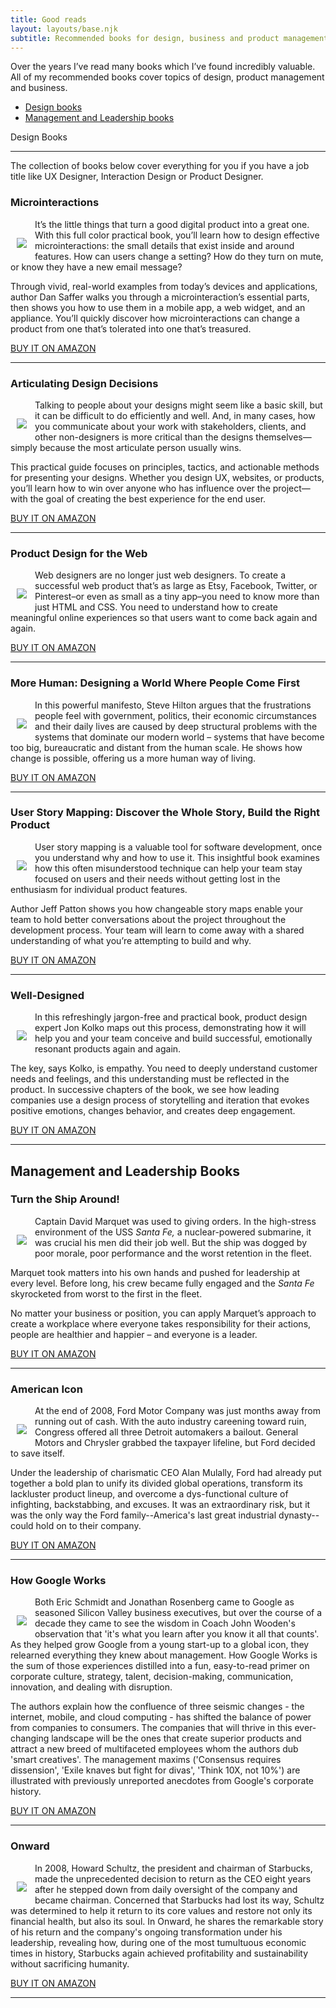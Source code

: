 ```yaml
---
title: Good reads
layout: layouts/base.njk
subtitle: Recommended books for design, business and product management.
---
```


Over the years I’ve read many books which I’ve found incredibly valuable. All of my recommended books cover topics of design, product management and business.

<ul>
  <li><a href="#designbooks">Design books</a></li>
  <li><a href="#management-and-leadership">Management and Leadership books</a></li>
</ul>

<a name="designbooks">Design Books</a>



---

The collection of books below cover everything for you if you have a job title like UX Designer, Interaction Design or Product Designer.

### Microinteractions


<img align="left" src="/images/microinteractions.jpg" style="padding: 10px; margin-top: 20px;">

It’s the little things that turn a good digital product into a great one. With this full color practical book, you’ll learn how to design effective microinteractions: the small details that exist inside and around features. How can users change a setting? How do they turn on mute, or know they have a new email message?

Through vivid, real-world examples from today’s devices and applications, author Dan Saffer walks you through a microinteraction’s essential parts, then shows you how to use them in a mobile app, a web widget, and an appliance. You’ll quickly discover how microinteractions can change a product from one that’s tolerated into one that’s treasured.

<a href="https://amzn.to/36N0qkZ" class="button">BUY IT ON AMAZON</a>

- - - - - -

### Articulating Design Decisions

<img align="left" src="/images/articulating-design-decisions.jpg" style="padding: 10px; margin-top: 20px;">

Talking to people about your designs might seem like a basic skill, but it can be difficult to do efficiently and well. And, in many cases, how you communicate about your work with stakeholders, clients, and other non-designers is more critical than the designs themselves—simply because the most articulate person usually wins.

This practical guide focuses on principles, tactics, and actionable methods for presenting your designs. Whether you design UX, websites, or products, you’ll learn how to win over anyone who has influence over the project—with the goal of creating the best experience for the end user.

<a href="https://amzn.to/2NRMBJn" class="button">BUY IT ON AMAZON</a>

- - - - - -

### Product Design for the Web

<img align="left" src="/images/product-design-for-the-web.jpg" style="padding: 10px; margin-top: 20px;">Web designers are no longer just web designers. To create a successful web product that’s as large as Etsy, Facebook, Twitter, or Pinterest–or even as small as a tiny app–you need to know more than just HTML and CSS. You need to understand how to create meaningful online experiences so that users want to come back again and again.

<a href="https://www.amazon.co.uk/gp/product/0321929039/ref=as_li_tl?ie=UTF8&camp=1634&creative=19450&creativeASIN=0321929039&linkCode=as2&tag=gaelmywo-21&linkId=TWAW6XQ2LGU64SLH" class="button">BUY IT ON AMAZON</a>

- - - - - -

### More Human: Designing a World Where People Come First

<img align="left" src="/images/more-human.jpg" style="padding: 10px; margin-top: 20px;"> In this powerful manifesto, Steve Hilton argues that the frustrations people feel with government, politics, their economic circumstances and their daily lives are caused by deep structural problems with the systems that dominate our modern world – systems that have become too big, bureaucratic and distant from the human scale. He shows how change is possible, offering us a more human way of living.

<a href="https://www.amazon.co.uk/gp/product/0753556782/ref=as_li_tl?ie=UTF8&camp=1634&creative=19450&creativeASIN=0753556782&linkCode=as2&tag=gaelmywo-21&linkId=HGDFGUZUMGIXIKHT" class="button">BUY IT ON AMAZON</a>

- - - - - -

### User Story Mapping: Discover the Whole Story, Build the Right Product

<img align="left" src="/images/user-story-mapping.jpg" style="padding: 10px; margin-top: 20px;"> User story mapping is a valuable tool for software development, once you understand why and how to use it. This insightful book examines how this often misunderstood technique can help your team stay focused on users and their needs without getting lost in the enthusiasm for individual product features.

Author Jeff Patton shows you how changeable story maps enable your team to hold better conversations about the project throughout the development process. Your team will learn to come away with a shared understanding of what you’re attempting to build and why.

<a href="https://www.amazon.co.uk/gp/product/1491904909/ref=as_li_tlie=UTF8&camp=1634&creative=19450&creativeASIN=1491904909&linkCode=as2&tag=gaelmywo-21&linkId=ZF5DWGZAP7DOJRWP" class="button">BUY IT ON AMAZON</a>

- - - - - -

### Well-Designed

<img align="left" src="/images/well-designed.jpg" style="padding: 10px; margin-top: 20px;"> In this refreshingly jargon-free and practical book, product design expert Jon Kolko maps out this process, demonstrating how it will help you and your team conceive and build successful, emotionally resonant products again and again.

The key, says Kolko, is empathy. You need to deeply understand customer needs and feelings, and this understanding must be reflected in the product. In successive chapters of the book, we see how leading companies use a design process of storytelling and iteration that evokes positive emotions, changes behavior, and creates deep engagement.

<a href="https://www.amazon.co.uk/gp/product/1625274793/ref=as_li_tl?ie=UTF8&camp=1634&creative=19450&creativeASIN=1625274793&linkCode=as2&tag=gaelmywo-21&linkId=VBRI577F3KTCMOIU" class="button">BUY IT ON AMAZON</a>

- - - - - -

<a name="management-and-leadership">Management and Leadership Books</a>
-------------------------------

### Turn the Ship Around!

<img align="left" src="/images/turn-the-ship-around.jpg" style="padding: 10px; margin-top: 20px;"> Captain David Marquet was used to giving orders. In the high-stress environment of the USS *Santa Fe,* a nuclear-powered submarine, it was crucial his men did their job well. But the ship was dogged by poor morale, poor performance and the worst retention in the fleet.

Marquet took matters into his own hands and pushed for leadership at every level. Before long, his crew became fully engaged and the *Santa Fe* skyrocketed from worst to the first in the fleet.

No matter your business or position, you can apply Marquet’s approach to create a workplace where everyone takes responsibility for their actions, people are healthier and happier – and everyone is a leader.

<a href="https://amzn.to/2CuKJRi" class="button">BUY IT ON AMAZON</a>

- - - - - -

### American Icon

<img align="left" src="/images/american-icon.jpg" style="padding: 10px; margin-top: 20px;"> At the end of 2008, Ford Motor Company was just months away from running out of cash. With the auto industry careening toward ruin, Congress offered all three Detroit automakers a bailout. General Motors and Chrysler grabbed the taxpayer lifeline, but Ford decided to save itself.

Under the leadership of charismatic CEO Alan Mulally, Ford had already put together a bold plan to unify its divided global operations, transform its lackluster product lineup, and overcome a dys-functional culture of infighting, backstabbing, and excuses. It was an extraordinary risk, but it was the only way the Ford family--America's last great industrial dynasty--could hold on to their company.

<a href="https://www.amazon.co.uk/gp/product/0307886050/ref=as_li_tl?ie=UTF8&camp=1634&creative=19450&creativeASIN=0307886050&linkCode=as2&tag=gaelmywo-21&linkId=ETLKA4OQTIFQACFF" class="button">BUY IT ON AMAZON</a>

- - - - - -

### How Google Works

<img align="left" src="/images/how-google-works.jpg" style="padding: 10px; margin-top: 20px;"> Both Eric Schmidt and Jonathan Rosenberg came to Google as seasoned Silicon Valley business executives, but over the course of a decade they came to see the wisdom in Coach John Wooden's observation that 'it's what you learn after you know it all that counts'. As they helped grow Google from a young start-up to a global icon, they relearned everything they knew about management. How Google Works is the sum of those experiences distilled into a fun, easy-to-read primer on corporate culture, strategy, talent, decision-making, communication, innovation, and dealing with disruption.

The authors explain how the confluence of three seismic changes - the internet, mobile, and cloud computing - has shifted the balance of power from companies to consumers. The companies that will thrive in this ever-changing landscape will be the ones that create superior products and attract a new breed of multifaceted employees whom the authors dub 'smart creatives'. The management maxims ('Consensus requires dissension', 'Exile knaves but fight for divas', 'Think 10X, not 10%') are illustrated with previously unreported anecdotes from Google's corporate history.

<a href="https://www.amazon.co.uk/gp/product/B00J379F3O/ref=as_li_tl?ie=UTF8&camp=1634&creative=19450&creativeASIN=B00J379F3O&linkCode=as2&tag=gaelmywo-21&linkId=27BUM4ABWBNTVU5Z" class="button">BUY IT ON AMAZON</a>

- - - - - -

### Onward

<img align="left" src="/images/onward.jpg" style="padding: 10px; margin-top: 20px;"> In 2008, Howard Schultz, the president and chairman of Starbucks, made the unprecedented decision to return as the CEO eight years after he stepped down from daily oversight of the company and became chairman. Concerned that Starbucks had lost its way, Schultz was determined to help it return to its core values and restore not only its financial health, but also its soul. In Onward, he shares the remarkable story of his return and the company's ongoing transformation under his leadership, revealing how, during one of the most tumultuous economic times in history, Starbucks again achieved profitability and sustainability without sacrificing humanity.

<a href="https://www.amazon.co.uk/gp/product/0470977647/ref=as_li_tl?ie=UTF8&camp=1634&creative=19450&creativeASIN=0470977647&linkCode=as2&tag=gaelmywo-21&linkId=VW2D5B5FPOK4UZ7B" class="button">BUY IT ON AMAZON</a>

- - - - - -
